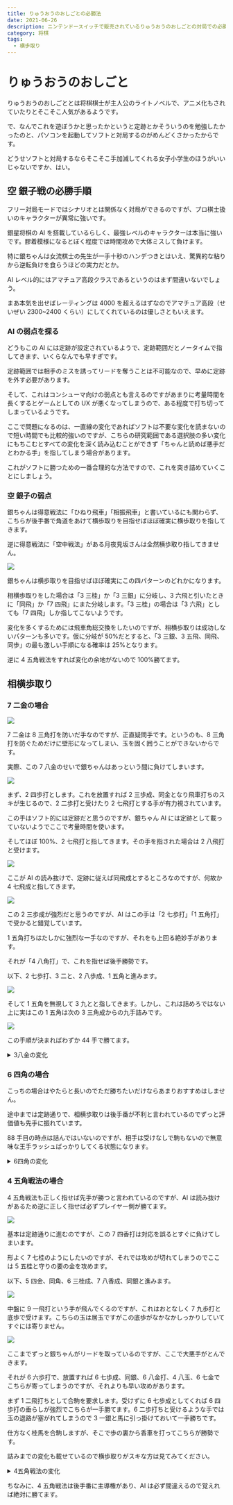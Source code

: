 ```yaml
---
title: りゅうおうのおしごとの必勝法
date: 2021-06-26
description: ニンテンドースイッチで販売されているりゅうおうのおしごとの対局での必勝法まとめ
category: 将棋
tags:
  - 横歩取り
---
```


# りゅうおうのおしごと

りゅうおうのおしごととは将棋棋士が主人公のライトノベルで、アニメ化もされていたりとそこそこ人気があるようです。

で、なんでこれを遊ぼうかと思ったかというと定跡とかそういうのを勉強したかったのと、パソコンを起動してソフトと対局するのがめんどくさかったからです。

どうせソフトと対局するならそこそこ手加減してくれる女子小学生のほうがいいじゃないですか、はい。

<Amazon/>

## 空 銀子戦の必勝手順

フリー対局モードではシナリオとは関係なく対局ができるのですが、プロ棋士扱いのキャラクターが異常に強いです。

銀星将棋の AI を搭載しているらしく、最強レベルのキャラクターは本当に強いです。膠着模様になるとぼく程度では時間攻めで大体ミスして負けます。

特に銀ちゃんは女流棋士の先生が一手十秒のハンデつきとはいえ、驚異的な粘りから逆転負けを食らうほどの実力だとか。

AI レベル的にはアマチュア高段クラスであるというのはまず間違いないでしょう。

まあ本気を出せばレーティングは 4000 を超えるはずなのでアマチュア高段（せいぜい 2300~2400 くらい）にしてくれているのは優しさともいえます。

### AI の弱点を探る

どうもこの AI には定跡が設定されているようで、定跡範囲だとノータイムで指してきます、いくらなんでも早すぎです。

定跡範囲では相手のミスを誘ってリードを奪うことは不可能なので、早めに定跡を外す必要があります。

そして、これはコンシューマ向けの弱点とも言えるのですがあまりに考量時間を長くするとゲームとしての UX が悪くなってしまうので、ある程度で打ち切ってしまっているようです。

ここで問題になるのは、一直線の変化であればソフトは不要な変化を読まないので短い時間でも比較的強いのですが、こちらの研究範囲である選択肢の多い変化にもちこむとすべての変化を深く読み込むことができず「ちゃんと読めば悪手だとわかる手」を指してしまう場合があります。

これがソフトに勝つための一番合理的な方法ですので、これを突き詰めていくことにしましょう。

### 空 銀子の弱点

銀ちゃんは得意戦法に「ひねり飛車」「相振飛車」と書いているにも関わらず、こちらが後手番で角道をあけて横歩取りを目指せばほぼ確実に横歩取りを指してきます。

逆に得意戦法に「空中戦法」がある月夜見坂さんは全然横歩取り指してきません。

![](https://pbs.twimg.com/media/E4vH8zrVIAAv_08?format=png)

銀ちゃんは横歩取りを目指せばほぼ確実にこの四パターンのどれかになります。

相横歩取りをした場合は「3 三桂」か「3 三銀」に分岐し、3 六飛と引いたときに「同飛」か「7 四飛」にまた分岐します。「3 三桂」の場合は「3 六飛」としても「7 四飛」しか指してこないようです。

変化を多くするためには飛車角総交換をしたいのですが、相横歩取りは成功しないパターンも多いです。仮に分岐が 50%だとすると、「3 三銀、3 五飛、同飛、同歩」の最も激しい手順になる確率は 25%となります。

逆に 4 五角戦法をすれば変化の余地がないので 100%勝てます。

## 相横歩取り

### 7 二金の場合

![](https://pbs.twimg.com/media/E4vF-5_VEAEdpg_?format=png)

7 二金は 8 三角打を防いだ手なのですが、正直疑問手です。というのも、8 三角打を防ぐためだけに壁形になってしまい、玉を固く囲うことができないからです。

実際、この 7 八金のせいで銀ちゃんはあっという間に負けてしまいます。

![](https://pbs.twimg.com/media/E4vO2y6VoAguJI4?format=png)

まず、2 四歩打とします。これを放置すれば 2 三歩成、同金となり飛車打ちのスキが生じるので、2 二歩打と受けたり 2 七飛打とする手が有力視されています。

この手はソフト的には定跡だと思うのですが、銀ちゃん AI には定跡として載っていないようでここで考量時間を使います。

そしてほぼ 100%、2 七飛打と指してきます。その手を指された場合は 2 八飛打と受けます。

![](https://pbs.twimg.com/media/E4vO2y6VgAMwxDT?format=png)

ここが AI の読み抜けで、定跡に従えば同飛成とするところなのですが、何故か 4 七飛成と指してきます。

![](https://pbs.twimg.com/media/E4vO2zIVkAM7y1N?format=png)

この 2 三歩成が強烈だと思うのですが、AI はこの手は「2 七歩打」「1 五角打」で受かると錯覚しています。

1 五角打ちはたしかに強烈な一手なのですが、それをも上回る絶妙手があります。

それが「4 八角打」で、これを指せば後手勝勢です。

以下、2 七歩打、3 二と、2 八歩成、1 五角と進みます。

![](https://pbs.twimg.com/media/E4vO2zjVkAcdnvw?format=png)

そして 1 五角を無視して 3 九とと指してきます。しかし、これは詰めろではない上に実はこの 1 五角は次の 3 三角成からの九手詰みです。

![](https://pbs.twimg.com/media/E4vSEpVVUAghd2s?format=png)

この手順が決まればわずか 44 手で勝てます。

<details><summary>3八金の変化</summary><div>

```
手合割：平手
先手：
後手：
手数----指手---------消費時間--
   1 ２六歩(27)        ( 0:00/00:00:00)
   2 ３四歩(33)        ( 0:00/00:00:00)
   3 ７六歩(77)        ( 0:00/00:00:00)
   4 ８四歩(83)        ( 0:00/00:00:00)
   5 ２五歩(26)        ( 0:00/00:00:00)
   6 ８五歩(84)        ( 0:00/00:00:00)
   7 ７八金(69)        ( 0:00/00:00:00)
   8 ３二金(41)        ( 0:00/00:00:00)
   9 ２四歩(25)        ( 0:00/00:00:00)
  10 同　歩(23)        ( 0:00/00:00:00)
  11 同　飛(28)        ( 0:00/00:00:00)
  12 ８六歩(85)        ( 0:00/00:00:00)
  13 同　歩(87)        ( 0:00/00:00:00)
  14 同　飛(82)        ( 0:00/00:00:00)
  15 ３四飛(24)        ( 0:00/00:00:00)
  16 ８八角成(22)       ( 0:00/00:00:00)
  17 同　銀(79)        ( 0:00/00:00:00)
  18 ７六飛(86)        ( 0:00/00:00:00)
  19 ７七銀(88)        ( 0:00/00:00:00)
  20 ７四飛(76)        ( 0:00/00:00:00)
  21 同　飛(34)        ( 0:00/00:00:00)
  22 同　歩(73)        ( 0:00/00:00:00)
  23 ３八金(49)        ( 0:00/00:00:00)
  24 ８六歩打           ( 0:00/00:00:00)
  25 ８三飛打           ( 0:00/00:00:00)
  26 ８二飛打           ( 0:00/00:00:00)
  27 ６三飛成(83)       ( 0:00/00:00:00)
  28 ８七歩成(86)       ( 0:00/00:00:00)
  29 ９五角打           ( 0:00/00:00:00)
  30 ６二角打           ( 0:00/00:00:00)
  31 ８三歩打           ( 0:00/00:00:00)
  32 ７八と(87)        ( 0:00/00:00:00)
  33 ８二歩成(83)       ( 0:00/00:00:00)
  34 ９五角(62)        ( 0:00/00:00:00)
  35 ７一と(82)        ( 0:00/00:00:00)
  36 ７七角成(95)       ( 0:00/00:00:00)
  37 ４八玉(59)        ( 0:00/00:00:00)
  38 ５九馬(77)        ( 0:00/00:00:00)
  39 同　玉(48)        ( 0:00/00:00:00)
  40 ６八金打           ( 0:00/00:00:00)
  41 ４九玉(59)        ( 0:00/00:00:00)
  42 ５八銀打           ( 0:00/00:00:00)
  43 ４八玉(49)        ( 0:00/00:00:00)
  44 ５九角打           ( 0:00/00:00:00)
```

</div></details>

### 6 四角の場合

こっちの場合はやたらと長いのでただ勝ちたいだけならあまりおすすめはしません。

途中までは定跡通りで、相横歩取りは後手番が不利と言われているのでずっと評価値も先手に振れています。

88 手目の時点は詰んではいないのですが、相手は受けなしで駒もないので無意味な王手ラッシュばっかりしてくる状態になります。

<details><summary>6四角の変化</summary><div>

```
手合割：平手
先手：
後手：
手数----指手---------消費時間--
   1 ２六歩(27)        ( 0:00/00:00:00)
   2 ３四歩(33)        ( 0:00/00:00:00)
   3 ７六歩(77)        ( 0:00/00:00:00)
   4 ８四歩(83)        ( 0:00/00:00:00)
   5 ２五歩(26)        ( 0:00/00:00:00)
   6 ８五歩(84)        ( 0:00/00:00:00)
   7 ７八金(69)        ( 0:00/00:00:00)
   8 ３二金(41)        ( 0:00/00:00:00)
   9 ２四歩(25)        ( 0:00/00:00:00)
  10 同　歩(23)        ( 0:00/00:00:00)
  11 同　飛(28)        ( 0:00/00:00:00)
  12 ８六歩(85)        ( 0:00/00:00:00)
  13 同　歩(87)        ( 0:00/00:00:00)
  14 同　飛(82)        ( 0:00/00:00:00)
  15 ３四飛(24)        ( 0:00/00:00:00)
  16 ８八角成(22)       ( 0:00/00:00:00)
  17 同　銀(79)        ( 0:00/00:00:00)
  18 ７六飛(86)        ( 0:00/00:00:00)
  19 ７七銀(88)        ( 0:00/00:00:00)
  20 ７四飛(76)        ( 0:00/00:00:00)
  21 同　飛(34)        ( 0:00/00:00:00)
  22 同　歩(73)        ( 0:00/00:00:00)
  23 ４六角打           ( 0:00/00:00:00)
  24 ８二角打           ( 0:00/00:00:00)
  25 同　角成(46)       ( 0:00/00:00:00)
  26 同　銀(71)        ( 0:00/00:00:00)
  27 ５五角打           ( 0:00/00:00:00)
  28 ８五飛打           ( 0:00/00:00:00)
  29 ８六飛打           ( 0:00/00:00:00)
  30 同　飛(85)        ( 0:00/00:00:00)
  31 同　銀(77)        ( 0:00/00:00:00)
  32 ２八歩打           ( 0:00/00:00:00)
  33 ８二角成(55)       ( 0:00/00:00:00)
  34 ２九歩成(28)       ( 0:00/00:00:00)
  35 ７二銀打           ( 0:00/00:00:00)
  36 同　金(61)        ( 0:00/00:00:00)
  37 同　馬(82)        ( 0:00/00:00:00)
  38 ４二玉(51)        ( 0:00/00:00:00)
  39 ４八銀(39)        ( 0:00/00:00:00)
  40 ３八歩打           ( 0:00/00:00:00)
  41 ６三馬(72)        ( 0:00/00:00:00)
  42 ３九歩成(38)       ( 0:00/00:00:00)
  43 同　銀(48)        ( 0:00/00:00:00)
  44 同　と(29)        ( 0:00/00:00:00)
  45 同　金(49)        ( 0:00/00:00:00)
  46 ３八歩打           ( 0:00/00:00:00)
  47 ２九金(39)        ( 0:00/00:00:00)
  48 ５五桂打           ( 0:00/00:00:00)
  49 ５八金打           ( 0:00/00:00:00)
  50 ８七銀打           ( 0:00/00:00:00)
  51 ７九金(78)        ( 0:00/00:00:00)
  52 １四角打           ( 0:00/00:00:00)
  53 ３六歩(37)        ( 0:00/00:00:00)
  54 ２七飛打           ( 0:00/00:00:00)
  55 ３八金(29)        ( 0:00/00:00:00)
  56 ２九飛成(27)       ( 0:00/00:00:00)
  57 ３九飛打           ( 0:00/00:00:00)
  58 ２五龍(29)        ( 0:00/00:00:00)
  59 ６八金(79)        ( 0:00/00:00:00)
  60 ２七銀打           ( 0:00/00:00:00)
  61 ４八金(38)        ( 0:00/00:00:00)
  62 ３六銀成(27)       ( 0:00/00:00:00)
  63 ４九飛(39)        ( 0:00/00:00:00)
  64 ３七歩打           ( 0:00/00:00:00)
  65 ３四歩打           ( 0:00/00:00:00)
  66 ２八龍(25)        ( 0:00/00:00:00)
  67 ２九歩打           ( 0:00/00:00:00)
  68 １九龍(28)        ( 0:00/00:00:00)
  69 ６四馬(63)        ( 0:00/00:00:00)
  70 １八龍(19)        ( 0:00/00:00:00)
  71 ２八歩(29)        ( 0:00/00:00:00)
  72 ４七成銀(36)       ( 0:00/00:00:00)
  73 同　金(58)        ( 0:00/00:00:00)
  74 同　桂成(55)       ( 0:00/00:00:00)
  75 同　金(48)        ( 0:00/00:00:00)
  76 ３八歩成(37)       ( 0:00/00:00:00)
  77 ５四桂打           ( 0:00/00:00:00)
  78 ５二玉(42)        ( 0:00/00:00:00)
  79 ７四馬(64)        ( 0:00/00:00:00)
  80 ６三歩打           ( 0:00/00:00:00)
  81 ４一銀打           ( 0:00/00:00:00)
  82 同　玉(52)        ( 0:00/00:00:00)
  83 ６三馬(74)        ( 0:00/00:00:00)
  84 ５二銀打           ( 0:00/00:00:00)
  85 ４二歩打           ( 0:00/00:00:00)
  86 同　金(32)        ( 0:00/00:00:00)
  87 同　桂成(54)       ( 0:00/00:00:00)
  88 同　銀(31)        ( 0:00/00:00:00)
```

</div></details>

### 4 五角戦法の場合

4 五角戦法も正しく指せば先手が勝つと言われているのですが、AI は読み抜けがあるため逆に正しく指せば必ずプレイヤー側が勝てます。

![](https://pbs.twimg.com/media/E4vb_hiVkAUQ2TV?format=png)

基本は定跡通りに進むのですが、この 7 四香打は対応を誤るとすぐに負けてしまいます。

形よく 7 七桂のようにしたいのですが、それでは攻めが切れてしまうのでここは 5 五桂と守りの要の金を攻めます。

以下、5 四金、同角、6 三桂成、7 八香成、同銀と進みます。

![](https://pbs.twimg.com/media/E4vb_iLUYAc2I5O?format=png)

中盤に 9 一飛打という手が飛んでくるのですが、これはおとなしく 7 九歩打と底歩で受けます。こちらの玉は居玉ですがこの底歩がなかなかしっかりしていてすぐには寄りません。

![](https://pbs.twimg.com/media/E4vb_ifVgAE7Vrn?format=png)

ここまでずっと銀ちゃんがリードを取っているのですが、ここで大悪手がとんできます。

それが 6 六歩打で、放置すれば 6 七歩成、同銀、6 八金打、4 八玉、6 七金でこちらが寄ってしまうのですが、それよりも早い攻めがあります。

まず 1 二飛打ちとして合駒を要求します。受けずに 6 七歩成としてくれば 6 四歩打の垂らしが強烈でこちらが一手勝てます。6 二歩打ちと受けるような手では玉の退路が塞がれてしまうので 3 一銀と馬に引っ掛けておいて一手勝ちです。

仕方なく桂馬を合駒しますが、そこで歩の裏から香車を打ってこちらが勝勢です。

詰みまでの変化も載せているので横歩取りがスキな方は見てみてください。

<details><summary>4五角戦法の変化</summary><div>

```
手合割：平手
先手：
後手：
手数----指手---------消費時間--
   1 ２六歩(27)        ( 0:00/00:00:00)
   2 ８四歩(83)        ( 0:00/00:00:00)
   3 ７六歩(77)        ( 0:00/00:00:00)
   4 ３四歩(33)        ( 0:00/00:00:00)
   5 ２五歩(26)        ( 0:00/00:00:00)
   6 ８五歩(84)        ( 0:00/00:00:00)
   7 ７八金(69)        ( 0:00/00:00:00)
   8 ３二金(41)        ( 0:00/00:00:00)
   9 ２四歩(25)        ( 0:00/00:00:00)
  10 同　歩(23)        ( 0:00/00:00:00)
  11 同　飛(28)        ( 0:00/00:00:00)
  12 ８六歩(85)        ( 0:00/00:00:00)
  13 同　歩(87)        ( 0:00/00:00:00)
  14 同　飛(82)        ( 0:00/00:00:00)
  15 ３四飛(24)        ( 0:00/00:00:00)
  16 ８八角成(22)       ( 0:00/00:00:00)
  17 同　銀(79)        ( 0:00/00:00:00)
  18 ２八歩打           ( 0:00/00:00:00)
  19 同　銀(39)        ( 0:00/00:00:00)
  20 ４五角打           ( 0:00/00:00:00)
  21 ２四飛(34)        ( 0:00/00:00:00)
  22 ２三歩打           ( 0:00/00:00:00)
  23 ７七角打           ( 0:00/00:00:00)
  24 ８八飛成(86)       ( 0:00/00:00:00)
  25 同　角(77)        ( 0:00/00:00:00)
  26 ２四歩(23)        ( 0:00/00:00:00)
  27 １一角成(88)       ( 0:00/00:00:00)
  28 ８七銀打           ( 0:00/00:00:00)
  29 ７七馬(11)        ( 0:00/00:00:00)
  30 ７六銀(87)        ( 0:00/00:00:00)
  31 ６八馬(77)        ( 0:00/00:00:00)
  32 ８八歩打           ( 0:00/00:00:00)
  33 ７七歩打           ( 0:00/00:00:00)
  34 ６七銀成(76)       ( 0:00/00:00:00)
  35 同　金(78)        ( 0:00/00:00:00)
  36 ８九歩成(88)       ( 0:00/00:00:00)
  37 ３六香打           ( 0:00/00:00:00)
  38 ５五桂打           ( 0:00/00:00:00)
  39 ５六金(67)        ( 0:00/00:00:00)
  40 同　角(45)        ( 0:00/00:00:00)
  41 同　歩(57)        ( 0:00/00:00:00)
  42 ４七桂成(55)       ( 0:00/00:00:00)
  43 ３二香成(36)       ( 0:00/00:00:00)
  44 同　銀(31)        ( 0:00/00:00:00)
  45 ５八銀打           ( 0:00/00:00:00)
  46 ６四香打           ( 0:00/00:00:00)
  47 ６七歩打           ( 0:00/00:00:00)
  48 ５八成桂(47)       ( 0:00/00:00:00)
  49 同　玉(59)        ( 0:00/00:00:00)
  50 ９九と(89)        ( 0:00/00:00:00)
  51 １二飛打           ( 0:00/00:00:00)
  52 ３一歩打           ( 0:00/00:00:00)
  53 ４四歩打           ( 0:00/00:00:00)
  54 ９八飛打           ( 0:00/00:00:00)
  55 ７八桂打           ( 0:00/00:00:00)
  56 ４五香打           ( 0:00/00:00:00)
  57 ４三歩成(44)       ( 0:00/00:00:00)
  58 ５七銀打           ( 0:00/00:00:00)
  59 同　馬(68)        ( 0:00/00:00:00)
  60 ７八飛成(98)       ( 0:00/00:00:00)
  61 ６八銀打           ( 0:00/00:00:00)
  62 ４七金打           ( 0:00/00:00:00)
  63 同　馬(57)        ( 0:00/00:00:00)
  64 ６七香成(64)       ( 0:00/00:00:00)
  65 ４八玉(58)        ( 0:00/00:00:00)
  66 ６八龍(78)        ( 0:00/00:00:00)
  67 ５八角打           ( 0:00/00:00:00)
  68 同　成香(67)       ( 0:00/00:00:00)
  69 ３八玉(48)        ( 0:00/00:00:00)
  70 ４七香成(45)       ( 0:00/00:00:00)
  71 同　玉(38)        ( 0:00/00:00:00)
  72 ５七龍(68)        ( 0:00/00:00:00)
  73 ３八玉(47)        ( 0:00/00:00:00)
  74 ４七角打           ( 0:00/00:00:00)
  75 ２七玉(38)        ( 0:00/00:00:00)
  76 ４五角打           ( 0:00/00:00:00)
  77 ３六香打           ( 0:00/00:00:00)
  78 同　角成(47)       ( 0:00/00:00:00)
  79 ３八玉(27)        ( 0:00/00:00:00)
  80 ４七龍(57)        ( 0:00/00:00:00)
  81 ３九玉(38)        ( 0:00/00:00:00)
  82 ４九龍(47)        ( 0:00/00:00:00)
```

</div></details>

ちなみに、4 五角戦法は後手番に主導権があり、AI は必ず間違えるので覚えれば絶対に勝てます。

